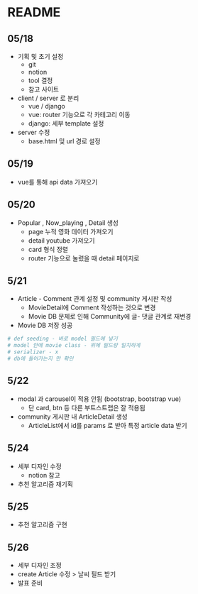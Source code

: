 # README



## 05/18 

- 기획 및 초기 설정
  - git 
  - notion 
  - tool 결정 
  - 참고 사이트 
- client / server 로 분리 
  - vue / django 
  - vue: router 기능으로 각 카테고리 이동 
  - django: 세부 template 설정 
- server 수정 
  - base.html 및 url 경로 설정



## 05/19

- vue를 통해 api data 가져오기 



## 05/20

- Popular , Now_playing , Detail 생성 
  - page 누적 영화 데이터 가져오기 
  - detail youtube 가져오기 
  - card 형식 정렬 
  - router 기능으로 눌렀을 때 detail 페이지로 



## 5/21

- Article - Comment 관계 설정 및 community 게시판 작성 
  - MovieDetail에 Comment 작성하는 것으로 변경 
  - Movie DB 문제로 인해 Community에 글- 댓글 관계로 재변경 
- Movie DB 저장 성공 

```python
# def seeding - 바로 model 필드에 넣기
# model 안에 movie class - 위에 필드랑 일치하게
# serializer - x
# db에 들어가는지 만 확인
```



## 5/22

- modal 과 carousel이 적용 안됨 (bootstrap, bootstrap vue)
  - 단 card, btn 등 다른 부트스트랩은 잘 적용됨 
- community 게시판 내 ArticleDetail 생성 
  - ArticleList에서 id를 params 로 받아 특정 article data 받기 



## 5/24

- 세부 디자인 수정 
  - notion 참고 
- 추천 알고리즘 재기획 



## 5/25

- 추천 알고리즘 구현 



## 5/26

- 세부 디자인 조정
- create Article 수정 > 날씨 필드 받기 
- 발표 준비 
